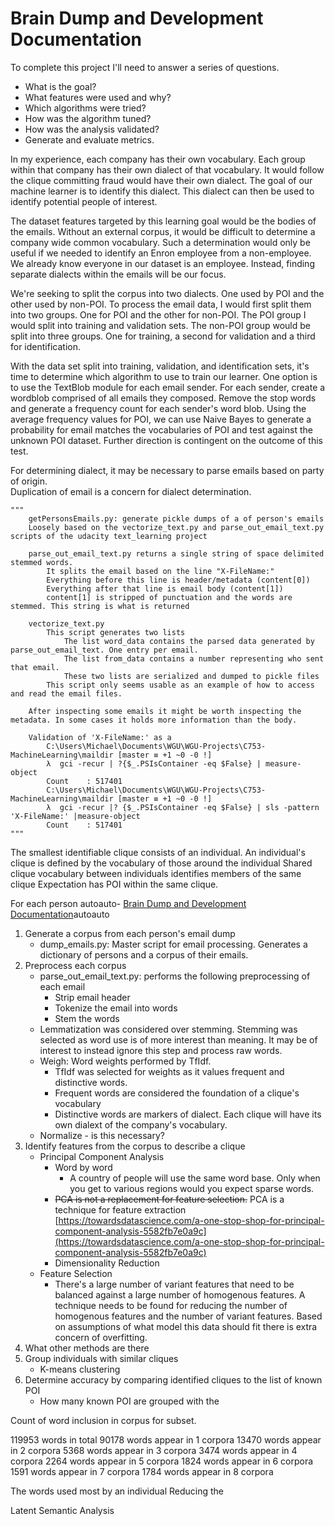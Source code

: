 # Brain Dump and Development Documentation

To complete this project I'll need to answer a series of questions.  

* What is the goal?
* What features were used and why?
* Which algorithms were tried?
* How was the algorithm tuned?
* How was the analysis validated?
* Generate and evaluate metrics.

In my experience, each company has their own vocabulary. Each group within that company has their own dialect of that vocabulary. It would follow the clique committing fraud would have their own dialect. The goal of our machine learner is to identify this dialect. This dialect can then be used to identify potential people of interest.  

The dataset features targeted by this learning goal would be the bodies of the emails. Without an external corpus, it would be difficult to determine a company wide common vocabulary. Such a determination would only be useful if we needed to identify an Enron employee from a non-employee. We already know everyone in our dataset is an employee. Instead, finding separate dialects within the emails will be our focus.  

We're seeking to split the corpus into two dialects. One used by POI and the other used by non-POI. To process the email data, I would first split them into two groups. One for POI and the other for non-POI. The POI group I would split into training and validation sets. The non-POI group would be split into three groups. One for training, a second for validation and a third for identification.  

With the data set split into training, validation, and identification sets, it's time to determine which algorithm to use to train our learner. One option is to use the TextBlob module for each email sender. For each sender, create a wordblob comprised of all emails they composed. Remove the stop words and generate a frequency count for each sender's word blob. Using the average frequency values for POI, we can use Naive Bayes to generate a probability for email matches the vocabularies of POI and test against the unknown POI dataset. Further direction is contingent on the outcome of this test.  

For determining dialect, it may be necessary to parse emails based on party of origin.  
Duplication of email is a concern for dialect determination.  

```{Python}
"""
    getPersonsEmails.py: generate pickle dumps of a of person's emails
    Loosely based on the vectorize_text.py and parse_out_email_text.py scripts of the udacity text_learning project

    parse_out_email_text.py returns a single string of space delimited stemmed words.
        It splits the email based on the line "X-FileName:"
        Everything before this line is header/metadata (content[0])
        Everything after that line is email body (content[1])
        content[1] is stripped of punctuation and the words are stemmed. This string is what is returned

    vectorize_text.py
        This script generates two lists
            The list word_data contains the parsed data generated by parse_out_email_text. One entry per email.
            The list from_data contains a number representing who sent that email.
            These two lists are serialized and dumped to pickle files
        This script only seems usable as an example of how to access and read the email files.

    After inspecting some emails it might be worth inspecting the metadata. In some cases it holds more information than the body.

    Validation of 'X-FileName:' as a 
        C:\Users\Michael\Documents\WGU\WGU-Projects\C753-MachineLearning\maildir [master ≡ +1 ~0 -0 !]
        λ  gci -recur | ?{$_.PSIsContainer -eq $False} | measure-object
        Count    : 517401
        C:\Users\Michael\Documents\WGU\WGU-Projects\C753-MachineLearning\maildir [master ≡ +1 ~0 -0 !]
        λ  gci -recur |? {$_.PSIsContainer -eq $False} | sls -pattern 'X-FileName:' |measure-object
        Count    : 517401
"""
```

The smallest identifiable clique consists of an individual.
An individual's clique is defined by the vocabulary of those around the individual
Shared clique vocabulary between individuals identifies members of the same clique
Expectation has POI within the same clique.

For each person  <!-- TOC -->autoauto- [Brain Dump and Development Documentation](#brain-dump-and-development-documentation)autoauto<!-- /TOC -->

1. Generate a corpus from each person's email dump
    * dump_emails.py: Master script for email processing. Generates a dictionary of persons and a corpus of their emails.
1. Preprocess each corpus
    * parse_out_email_text.py: performs the following preprocessing of each email
        * Strip email header
        * Tokenize the email into words
        * Stem the words
    * Lemmatization was considered over stemming. Stemming was selected as word use is of more interest than meaning. It may be of interest to instead ignore this step and process raw words.
    * Weigh: Word weights performed by TfIdf.
        * TfIdf was selected for weights as it values frequent and distinctive words.
        * Frequent words are considered the foundation of a clique's vocabulary
        * Distinctive words are markers of dialect. Each clique will have its own dialext of the company's vocabulary.
    * Normalize - is this necessary?
1. Identify features from the corpus to describe a clique
    * Principal Component Analysis
        * Word by word
            * A country of people will use the same word base. Only when you get to various regions would you expect sparse words.
        * ~~PCA is not a replacement for feature selection.~~ PCA is a technique for feature extraction [https://towardsdatascience.com/a-one-stop-shop-for-principal-component-analysis-5582fb7e0a9c](https://towardsdatascience.com/a-one-stop-shop-for-principal-component-analysis-5582fb7e0a9c)
        * Dimensionality Reduction
    * Feature Selection
        * There's a large number of variant features that need to be balanced against a large number of homogenous features. A technique needs to be found for reducing the number of homogenous features and the number of variant features. Based on assumptions of what model this data should fit there is extra concern of overfitting.
1. What other methods are there
1. Group individuals with similar cliques
    * K-means clustering
1. Determine accuracy by comparing identified cliques to the list of known POI
    * How many known POI are grouped with the 

Count of word inclusion in corpus for subset.

119953 words in total
90178 words appear in 1 corpora
13470 words appear in 2 corpora
5368 words appear in 3 corpora
3474 words appear in 4 corpora
2264 words appear in 5 corpora
1824 words appear in 6 corpora
1591 words appear in 7 corpora
1784 words appear in 8 corpora


The words used most by an individual 
Reducing the

Latent Semantic Analysis
